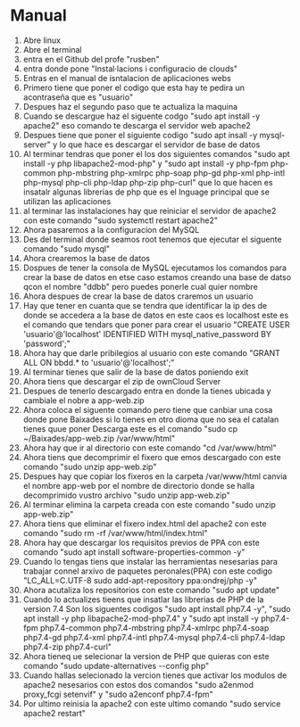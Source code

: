 # Manual
1. Abre linux
2. Abre el terminal
3. entra en el Github del profe "rusben"
4. entra donde pone "Instal·lacions i configuracio de clouds"
5. Entras en el manual de isntalacion de aplicaciones webs
6. Primero tiene que poner el codigo que esta hay te pedira un acontraseña que es "usuario"
7. Despues haz el segundo paso que te actualiza la maquina
8. Cuando se descargue haz el siguente codgo "sudo apt install -y apache2" eso comando te descarga el servidor web apache2
9. Despues tiene que poner el siguiente codigo "sudo apt insall -y mysql-server" y lo que hace es descargar el servidor de base de datos
10. Al terminar tendras que poner el los dos siguientes comandos "sudo apt install -y php libapache2-mod-php" y "sudo apt install -y php-fpm php-common php-mbstring php-xmlrpc php-soap php-gd php-xml php-intl php-mysql php-cli php-ldap php-zip php-curl" que lo que hacen es insatalr algunas librerias de php que es el lnguage principal que se utilizan las aplicaciones
11. al terminar las instalaciones  hay que reiniciar el servidor de apache2 con este comando "sudo systemctl restart apache2"
12. Ahora pasaremos a la configuracion del MySQL
13. Des del terminal donde seamos root tenemos que ejecutar el siguente comando "sudo mysql"
14. Ahora crearemos la base de datos
15. Dospues de tener la consola de MySQL ejecutamos los comandos para crear la base de datos en etse caso estamos creando una base de datso qcon el nombre "ddbb" pero puedes ponerle cual quier nombre
16. Ahora despues de crear la base de datos craremos un usuario
17. Hay que tener en cuanta que se tendra que identificar la ip des de donde se accedera a la base de datos en este caos es localhost este es el comando que tendars que poner para crear el usuario "CREATE USER 'usuario'@'localhost' IDENTIFIED WITH mysql_native_password BY 'password';"
18. Ahora hay que darle pribilegios al usuario con este comando "GRANT ALL ON bbdd.* to 'usuario'@'localhost';"
19. Al terminar tienes que salir de la base de datos poniendo exit
20. Ahora tiens que descargar el zip de ownCloud Server
21. Despues de tenerlo descargado entra en donde la tienes ubicada y cambiale el nobre a app-web.zip
22. Ahora coloca el siguente comando pero tiene que canbiar una cosa donde pone Baixades si lo tienes en otro dioma que no sea el catalan tienes quue poner Descarga este es el comando "sudo cp ~/Baixades/app-web.zip /var/www/html"
23. Ahora hay que ir al directorio con este comando "cd /var/www/html"
24. Ahora tiens que decomprimir el fixero que emos descargado con este comando "sudo unzip app-web.zip"
25. Despues hay que copiar los fixeros en la carpeta /var/www/html canvia el nombre app-web por el nombre de directorio donde se halla decomprimido vustro archivo "sudo unzip app-web.zip"
26. Al terminar elimina la carpeta creada con este comando "sudo unzip app-web.zip"
27. Ahora tiens que eliminar el fixero index.html del apache2 con este comando "sudo rm -rf /var/www/html/index.html"
28. Ahora hay que descargar los requisitos previos de PPA con este comando "sudo apt install software-properties-common -y"
29. Cuando lo tengas tiens que instalar las herramientas nesesarias para trabajar connel arxivo de paquetes peronales(PPA) con este codigo "LC_ALL=C.UTF-8 sudo add-apt-repository ppa:ondrej/php -y"
30. Ahora acutaliza los repositorios con este comando "sudo apt update"
31. Cuando lo actualizes tieens que insatlar las librerias de PHP de la version 7.4 Son los siguentes codigos "sudo apt install php7.4 -y", "sudo apt install -y php libapache2-mod-php7.4" y "sudo apt install -y php7.4-fpm php7.4-common php7.4-mbstring php7.4-xmlrpc php7.4-soap php7.4-gd php7.4-xml php7.4-intl php7.4-mysql php7.4-cli php7.4-ldap php7.4-zip php7.4-curl"
32. Ahora tieneq ue selecionar la version de PHP que quieras con este comando "sudo update-alternatives --config php"
33. Cuando hallas selecionado la vercion tienes que activar los modulos de apache2 nesesarios con estos dos comandos "sudo a2enmod proxy_fcgi setenvif" y "sudo a2enconf php7.4-fpm"
34. Por ultimo reinisia la apache2 con este ultimo comando "sudo service apache2 restart" 

